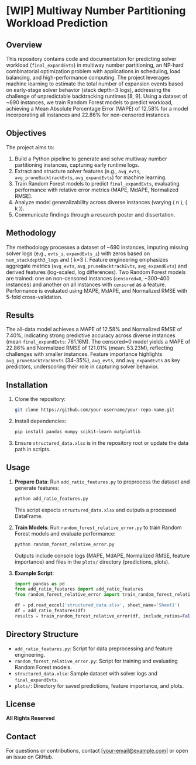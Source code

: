 # [WIP] Multiway Number Partitioning Workload Prediction

## Overview
This repository contains code and documentation for predicting solver workload (`final_expandEvts`) in multiway number partitioning, an NP-hard combinatorial optimization problem with applications in scheduling, load balancing, and high-performance computing. The project leverages machine learning to estimate the total number of expansion events based on early-stage solver behavior (stack depth=3 logs), addressing the challenge of unpredictable backtracking runtimes [8, 9]. Using a dataset of ~690 instances, we train Random Forest models to predict workload, achieving a Mean Absolute Percentage Error (MAPE) of 12.58% for a model incorporating all instances and 22.86% for non-censored instances.

## Objectives
The project aims to:
1. Build a Python pipeline to generate and solve multiway number partitioning instances, capturing early runtime logs.
2. Extract and structure solver features (e.g., `avg_evts`, `avg_pruneBacktrackEvts`, `avg_expandEvts`) for machine learning.
3. Train Random Forest models to predict `final_expandEvts`, evaluating performance with relative error metrics (MAPE, MdAPE, Normalized RMSE).
4. Analyze model generalizability across diverse instances (varying \( n \), \( k \)).
5. Communicate findings through a research poster and dissertation.

## Methodology
The methodology processes a dataset of ~690 instances, imputing missing solver logs (e.g., `evts_i`, `expandEvts_i`) with zeros based on `num_stackdepth3_logs` and \( k=3 \). Feature engineering emphasizes aggregate metrics (`avg_evts`, `avg_pruneBacktrackEvts`, `avg_expandEvts`) and derived features (log-scaled, log differences). Two Random Forest models are trained: one on non-censored instances (`censored=0`, ~300–400 instances) and another on all instances with `censored` as a feature. Performance is evaluated using MAPE, MdAPE, and Normalized RMSE with 5-fold cross-validation.

## Results
The all-data model achieves a MAPE of 12.58% and Normalized RMSE of 7.40%, indicating strong predictive accuracy across diverse instances (mean `final_expandEvts`: 761.16M). The censored=0 model yields a MAPE of 22.86% and Normalized RMSE of 121.01% (mean: 53.23M), reflecting challenges with smaller instances. Feature importance highlights `avg_pruneBacktrackEvts` (34–35%), `avg_evts`, and `avg_expandEvts` as key predictors, underscoring their role in capturing solver behavior.

## Installation
1. Clone the repository:
   ```bash
   git clone https://github.com/your-username/your-repo-name.git
   ```
2. Install dependencies:
   ```bash
   pip install pandas numpy scikit-learn matplotlib
   ```
3. Ensure `structured_data.xlsx` is in the repository root or update the data path in scripts.

## Usage
1. **Prepare Data**: Run `add_ratio_features.py` to preprocess the dataset and generate features:
   ```bash
   python add_ratio_features.py
   ```
   This script expects `structured_data.xlsx` and outputs a processed DataFrame.

2. **Train Models**: Run `random_forest_relative_error.py` to train Random Forest models and evaluate performance:
   ```bash
   python random_forest_relative_error.py
   ```
   Outputs include console logs (MAPE, MdAPE, Normalized RMSE, feature importance) and files in the `plots/` directory (predictions, plots).

3. **Example Script**:
   ```python
   import pandas as pd
   from add_ratio_features import add_ratio_features
   from random_forest_relative_error import train_random_forest_relative_error

   df = pd.read_excel('structured_data.xlsx', sheet_name='Sheet1')
   df = add_ratio_features(df)
   results = train_random_forest_relative_error(df, include_ratios=False, save_plots=True)
   ```

## Directory Structure
- `add_ratio_features.py`: Script for data preprocessing and feature engineering.
- `random_forest_relative_error.py`: Script for training and evaluating Random Forest models.
- `structured_data.xlsx`: Sample dataset with solver logs and `final_expandEvts`.
- `plots/`: Directory for saved predictions, feature importance, and plots.

## License
**All Rights Reserved**

## Contact
For questions or contributions, contact [your-email@example.com] or open an issue on GitHub.

